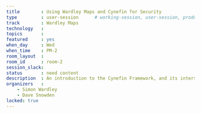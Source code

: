 ```yaml
---
title        : Using Wardley Maps and Cynefin for Security
type         : user-session      # working-session, user-session, product-session
track        : Wardley Maps
technology   :
topics       :
featured     : yes
when_day     : Wed
when_time    : PM-2
room_layout  :
room_id      : room-2
session_slack:
status       : need content
description  : An introduction to the Cynefin Framework, and its intersection with Wardley Maps, for Security
organizers   :
    - Simon Wardley
    - Dave Snowden
locked: true
---
```



<!--(add intro)

## WHY

(...)

## What

(...)

## Outcomes

(...)

## References

(...)


## Previous-->
